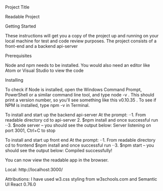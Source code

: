 Project Title

Readable Project

Getting Started

These instructions will get you a copy of the project up and running on your local machine for test and code review purposes. The project consists of a front-end
and a backend api-server

Prerequisites

Node and npm needs to be installed. You would also need an editor like Atom or Visual Studio to view the code

Installing

To check if Node is installed, open the Windows Command Prompt, PowerShell or a similar command line tool, and type node -v . This should print a version number, so you'll see something like this v0.10.35 . To see if NPM is installed, type npm -v in Terminal.

To install and start up the backend api-server
At the prompt: ⋅⋅1. From readable directory cd to api-server 2. $npm install and once successful run ⋅⋅3. $node server – you should see the output below: Server listening on port 3001, Ctrl+C to stop

To install and start up front end
At the prompt: ⋅⋅1. From readable directory cd to frontend $npm install and once successful run ⋅⋅3. $npm start – you should see the output below: Compiled successfully!

You can now view the readable app in the browser.

Local: http://localhost:3000/

Attributions: I have used  w3.css styling from w3schools.com and Semantic UI React 0.76.0